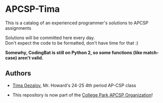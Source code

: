 # APCSP-Tima

This is a catalog of an experienced programmer's solutions to APCSP assignments

Solutions will be committed here every day. <br/> 
Don't expect the code to be formatted, don't have time for that :)

**Somewhy, CodingBat is still on Python 2, so some functions (like match-case) aren't valid.**

## Authors

- [Tima Gezalov](https://github.com/timagez), Mr. Howard's 24-25 4th period AP-CSP class

- This repository is now part of the [College Park APCSP Organization](https://github.com/collegeparkapcsp)!
